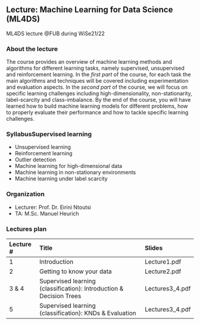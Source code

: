 ## Lecture: Machine Learning for Data Science (ML4DS)
ML4DS lecture @FUB during WiSe21/22

### About the lecture
The course provides an overview of machine learning methods and algorithms for different learning tasks, namely supervised, unsupervised and reinforcement learning.
In the *first part* of the course, for each task the main algorithms and techniques will be covered including experimentation and evaluation aspects.
In the *second part* of the course, we will focus on specific learning challenges including high-dimensionality, non-stationarity, label-scarcity and class-imbalance.
By the end of the course, you will have learned how to build machine learning models for different problems, how to properly evaluate their performance and how to tackle specific learning challenges.


### SyllabusSupervised learning
- Unsupervised learning
- Reinforcement learning
- Outlier detection
- Machine learning for high-dimensional data
- Machine learning in non-stationary environments
- Machine learning under label scarcity 




### Organization
* Lecturer: Prof. Dr. Eirini Ntoutsi
* TA: M.Sc. Manuel Heurich


### Lectures plan 

| Lecture #      | Title | Slides     |
| :---   |    :----   |          :--- |
| 1      | Introduction       |   Lecture1.pdf |
| 2      | Getting to know your data        | Lecture2.pdf  |
| 3 & 4     | Supervised learning (classification): Introduction & Decision Trees | Lectures3_4.pdf  |
| 5     | Supervised learning (classification): KNDs & Evaluation | Lectures3_4.pdf  |


